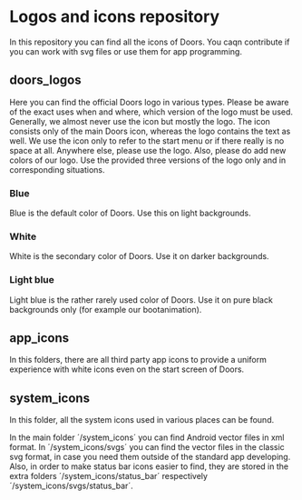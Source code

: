 # Logos and icons repository
In this repository you can find all the icons of Doors. You caqn contribute if you can work with svg files or use them for app programming.

## doors_logos
Here you can find the official Doors logo in various types. Please be aware of the exact uses when and where, which version of the logo must be used.
Generally, we almost never use the icon but mostly the logo. The icon consists only of the main Doors icon, whereas the logo contains the text as well. We use the icon only to refer to the start menu or if there really is no space at all. Anywhere else, please use the logo.
Also, please do add new colors of our logo. Use the provided three versions of the logo only and in corresponding situations.

### Blue
Blue is the default color of Doors. Use this on light backgrounds.

### White
White is the secondary color of Doors. Use it on darker backgrounds.

### Light blue
Light blue is the rather rarely used color of Doors. Use it on pure black backgrounds only (for example our bootanimation).

## app_icons
In this folders, there are all third party app icons to provide a uniform experience with white icons even on the start screen of Doors.

## system_icons
In this folder, all the system icons used in various places can be found.

In the main folder ´/system_icons´ you can find Android vector files in xml format. In ´/system_icons/svgs´ you can find the vector files in the classic svg format, in case you need them outside of the standard app developing.
Also, in order to make status bar icons easier to find, they are stored in the extra folders ´/system_icons/status_bar´ respectively ´/system_icons/svgs/status_bar´.

